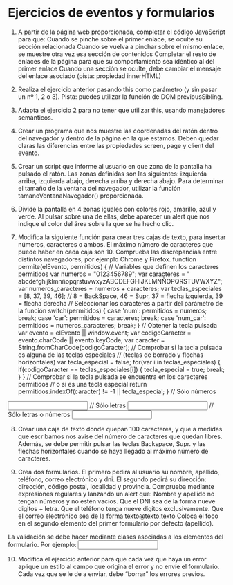 # Ejercicios de eventos y formularios


1. A partir de la página web proporcionada, completar el código JavaScript para que:
Cuando se pinche sobre el primer enlace, se oculte su sección relacionada 
Cuando se vuelva a pinchar sobre el mismo enlace, se muestre otra vez esa sección de contenidos 
Completar el resto de enlaces de la página para que su comportamiento sea idéntico al del primer enlace 
Cuando una sección se oculte, debe cambiar el mensaje del enlace asociado (pista: propiedad innerHTML) 


2. Realiza el ejercicio anterior pasando this como parámetro (y sin pasar un nº 1, 2 o 3). Pista: puedes utilizar la función de DOM previousSibling.


3. Adapta el ejercicio 2 para no tener que utilizar this, usando manejadores semánticos.


4. Crear un programa que nos muestre las coordenadas del ratón dentro del navegador y dentro de la página en la que estamos. Deben quedar claras las diferencias entre las propiedades screen, page y client del evento. 


5. Crear un script que informe al usuario en que zona de la pantalla ha pulsado el ratón. Las zonas definidas son las siguientes: izquierda arriba, izquierda abajo, derecha arriba y derecha abajo. Para determinar el tamaño de la ventana del navegador, utilizar la función tamanoVentanaNavegador() proporcionada.


6. Divide la pantalla en 4 zonas iguales con colores rojo, amarillo, azul y verde. Al pulsar sobre una de ellas, debe aparecer un alert que nos indique el color del área sobre la que se ha hecho clic.


7. Modifica la siguiente función para crear tres cajas de texto, para insertar números, caracteres o ambos. El máximo número de caracteres que puede haber en cada caja son 10.  Comprueba las discrepancias entre distintos navegadores, por ejemplo Chrome y Firefox.
function permite(elEvento, permitidos) {
// Variables que definen los caracteres permitidos
  var numeros = "0123456789";
  var caracteres = " abcdefghijklmnñopqrstuvwxyzABCDEFGHIJKLMNÑOPQRSTUVWXYZ";
  var numeros_caracteres = numeros + caracteres;
  var teclas_especiales = [8, 37, 39, 46];
  // 8 = BackSpace, 46 = Supr, 37 = flecha izquierda, 39 = flecha derecha
  // Seleccionar los caracteres a partir del parámetro de la función
  switch(permitidos) {
    case 'num':
      permitidos = numeros;
      break;
    case 'car':
      permitidos = caracteres;
      break;
    case 'num_car':
      permitidos = numeros_caracteres;
      break;
  }
  // Obtener la tecla pulsada 
  var evento = elEvento || window.event;
  var codigoCaracter = evento.charCode || evento.keyCode;
  var caracter = String.fromCharCode(codigoCaracter);
  // Comprobar si la tecla pulsada es alguna de las teclas especiales
  // (teclas de borrado y flechas horizontales)
  var tecla_especial = false;
  for(var i in teclas_especiales) {
    if(codigoCaracter == teclas_especiales[i]) {
      tecla_especial = true;
      break;
    }
  }
  // Comprobar si la tecla pulsada se encuentra en los caracteres permitidos
  // o si es una tecla especial
  return permitidos.indexOf(caracter) != -1 || tecla_especial;
}
// Sólo números
<input type="text" id="texto" onkeypress="return permite(event, 'num')" />
// Sólo letras
<input type="text" id="texto" onkeypress="return permite(event, 'car')" />
// Sólo letras o números
<input type="text" id="texto" onkeypress="return permite(event, 'num_car')" />


8. Crear una caja de texto donde quepan 100 caracteres, y que a medidas que escribamos nos avise del número de caracteres que quedan libres. Además, se debe permitir pulsar las teclas Backspace, Supr. y las flechas horizontales cuando se haya llegado al máximo número de caracteres. 


9. Crea dos formularios. El primero pedirá  al usuario su nombre, apellido, teléfono, correo electrónico y dni. El segundo pedirá su dirección: dirección, código postal, localidad y provincia. Comprueba mediante expresiones regulares y lanzando un alert que:
Nombre y apellido no tengan números y no estén vacíos.
Que el DNI sea de la forma nueve digitos + letra.
Que el teléfono tenga nueve digitos exclusivamente.
Que el correo electrónico sea de la forma texto@texto.texto
Coloca el foco en el segundo elemento del primer formulario por defecto (apellido).

  La validación se debe hacer mediante clases asociadas a los elementos del   formulario.  Por ejemplo:
  <input type="text" id="nombre" name="nombre" class="requerido texto" />


10. Modifica el ejercicio anterior para que cada vez que haya un error aplique un estilo al campo que origina el error y no envíe el formulario. Cada vez que se le de a enviar, debe “borrar” los errores previos.